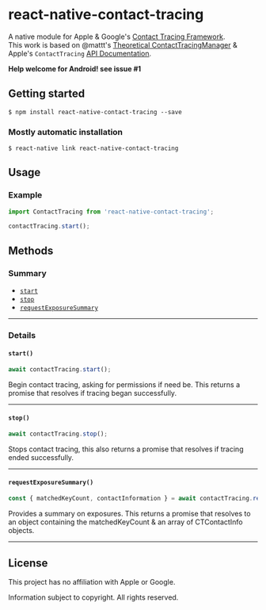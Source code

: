 # react-native-contact-tracing

A native module for Apple & Google's
[Contact Tracing Framework][privacy-preserving contact tracing].
<br>This work is based on @mattt's [Theoretical ContactTracingManager][ContactTracingManager] & Apple's `ContactTracing` [API Documentation][API Docs].

**Help welcome for Android! see issue #1**

## Getting started

`$ npm install react-native-contact-tracing --save`

### Mostly automatic installation

`$ react-native link react-native-contact-tracing`

## Usage

### Example

```javascript
import ContactTracing from 'react-native-contact-tracing';

contactTracing.start();
```

## Methods

### Summary

* [`start`](#start)
* [`stop`](#stop)
* [`requestExposureSummary`](#requestexposuresummary)

---

### Details

#### `start()`

```javascript
await contactTracing.start();
```

Begin contact tracing, asking for permissions if need be. This returns a promise that resolves if tracing began successfully.

---

#### `stop()`

```javascript
await contactTracing.stop();
```

Stops contact tracing, this also returns a promise that resolves if tracing ended successfully.

---

#### `requestExposureSummary()`

```javascript
const { matchedKeyCount, contactInformation } = await contactTracing.requestExposureSummary();
```

Provides a summary on exposures. This returns a promise that resolves to an object containing the matchedKeyCount & an array of CTContactInfo objects.

---


## License

This project has no affiliation with Apple or Google.

Information subject to copyright.
All rights reserved.

[privacy-preserving contact tracing]: https://www.apple.com/covid19/contacttracing
[ContactTracingManager]: https://gist.github.com/mattt/17c880d64c362b923e13c765f5b1c75a
[API Docs]: https://covid19-static.cdn-apple.com/applications/covid19/current/static/contact-tracing/pdf/ContactTracing-FrameworkDocumentation.pdf
